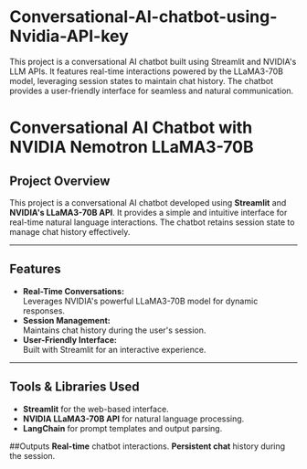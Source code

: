 # Conversational-AI-chatbot-using-Nvidia-API-key
This project is a conversational AI chatbot built using Streamlit and NVIDIA's LLM APIs. It features real-time interactions powered by the LLaMA3-70B model, leveraging session states to maintain chat history. The chatbot provides a user-friendly interface for seamless and natural communication.
# Conversational AI Chatbot with NVIDIA Nemotron LLaMA3-70B  

## Project Overview  
This project is a conversational AI chatbot developed using **Streamlit** and **NVIDIA's LLaMA3-70B API**. It provides a simple and intuitive interface for real-time natural language interactions. The chatbot retains session state to manage chat history effectively.

---

## Features  
- **Real-Time Conversations:**  
  Leverages NVIDIA's powerful LLaMA3-70B model for dynamic responses.  
- **Session Management:**  
  Maintains chat history during the user's session.  
- **User-Friendly Interface:**  
  Built with Streamlit for an interactive experience.  

---

## Tools & Libraries Used  
- **Streamlit** for the web-based interface.  
- **NVIDIA LLaMA3-70B API** for natural language processing.  
- **LangChain** for prompt templates and output parsing.  

##Outputs
**Real-time** chatbot interactions.
**Persistent chat** history during the session.

